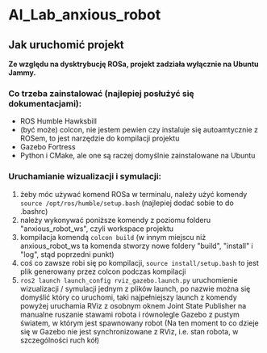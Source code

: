 # AI_Lab_anxious_robot

## Jak uruchomić projekt
**Ze względu na dysktrybucję ROSa, projekt zadziała wyłącznie na Ubuntu Jammy.**

### Co trzeba zainstalować (najlepiej posłużyć się dokumentacjami):
- ROS Humble Hawksbill
- (być może) colcon, nie jestem pewien czy instaluje się autoamtycznie z ROSem, to jest narzędzie do kompilacji projektu
- Gazebo Fortress
- Python i CMake, ale one są raczej domyślnie zainstalowane na Ubuntu

### Uruchamianie wizualizacji i symulacji:
1. żeby móc używać komend ROSa w terminalu, należy użyć komendy `source /opt/ros/humble/setup.bash` (najlepiej dodać sobie to do .bashrc)
2. należy wykonywać poniższe komendy z poziomu folderu "anxious_robot_ws", czyli workspace projektu
3. kompilacja komendą `colcon build` (w innym miejscu niż anxious_robot_ws ta komenda stworzy nowe foldery "build", "install" i "log", stąd poprzedni punkt)
4. coś co zawsze robi się po kompilacji, `source install/setup.bash` to jest plik generowany przez colcon podczas kompilacji
5. `ros2 launch launch_config rviz_gazebo.launch.py` uruchomienie wizualizacji / symulacji jednym z plików launch, po nazwie można się domyślić który co uruchomi, taki najpełniejszy launch z komendy powyżej uruchamia RViz z osobnym oknem Joint State Publisher na manualne ruszanie stawami robota i równolegle Gazebo z pustym światem, w którym jest spawnowany robot (Na ten moment to co dzieje się w Gazebo nie jest synchronizowane z RViz, i.e. stan robota, w szczególności ruch kół)
